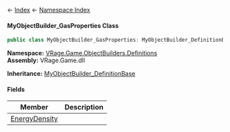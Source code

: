 ← [Index](Api-Index) ← [Namespace Index](Namespace-Index)

#### MyObjectBuilder_GasProperties Class

```csharp
public class MyObjectBuilder_GasProperties: MyObjectBuilder_DefinitionBase
```

**Namespace:** [VRage.Game.ObjectBuilders.Definitions](VRage.Game.ObjectBuilders.Definitions)  
**Assembly:** VRage.Game.dll

**Inheritance:** [MyObjectBuilder_DefinitionBase](VRage.Game.MyObjectBuilder_DefinitionBase)

#### Fields

|Member|Description|
|---|---|
|[EnergyDensity](VRage.Game.ObjectBuilders.Definitions.MyObjectBuilder_GasProperties.EnergyDensity)||

